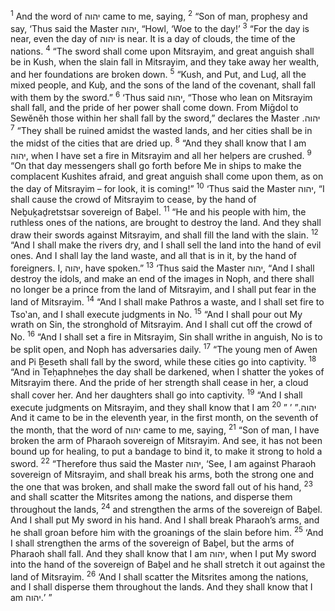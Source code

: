 <sup>1</sup> And the word of יהוה came to me, saying,
<sup>2</sup> “Son of man, prophesy and say, ‘Thus said the Master יהוה, “Howl, ‘Woe to the day!’
<sup>3</sup> “For the day is near, even the day of יהוה is near. It is a day of clouds, the time of the nations.
<sup>4</sup> “The sword shall come upon Mitsrayim, and great anguish shall be in Kush, when the slain fall in Mitsrayim, and they take away her wealth, and her foundations are broken down.
<sup>5</sup> “Kush, and Put, and Luḏ, all the mixed people, and Kuḇ, and the sons of the land of the covenant, shall fall with them by the sword.”
<sup>6</sup> ‘Thus said יהוה, “Those who lean on Mitsrayim shall fall, and the pride of her power shall come down. From Miḡdol to Sewĕnĕh those within her shall fall by the sword,” declares the Master יהוה.
<sup>7</sup> “They shall be ruined amidst the wasted lands, and her cities shall be in the midst of the cities that are dried up.
<sup>8</sup> “And they shall know that I am יהוה, when I have set a fire in Mitsrayim and all her helpers are crushed.
<sup>9</sup> “On that day messengers shall go forth before Me in ships to make the complacent Kushites afraid, and great anguish shall come upon them, as on the day of Mitsrayim – for look, it is coming!”
<sup>10</sup> ‘Thus said the Master יהוה, “I shall cause the crowd of Mitsrayim to cease, by the hand of Neḇuḵaḏretstsar sovereign of Baḇel.
<sup>11</sup> “He and his people with him, the ruthless ones of the nations, are brought to destroy the land. And they shall draw their swords against Mitsrayim, and shall fill the land with the slain.
<sup>12</sup> “And I shall make the rivers dry, and I shall sell the land into the hand of evil ones. And I shall lay the land waste, and all that is in it, by the hand of foreigners. I, יהוה, have spoken.”
<sup>13</sup> ‘Thus said the Master יהוה, “And I shall destroy the idols, and make an end of the images in Noph, and there shall no longer be a prince from the land of Mitsrayim, and I shall put fear in the land of Mitsrayim.
<sup>14</sup> “And I shall make Pathros a waste, and I shall set fire to Tso‛an, and I shall execute judgments in No.
<sup>15</sup> “And I shall pour out My wrath on Sin, the stronghold of Mitsrayim. And I shall cut off the crowd of No.
<sup>16</sup> “And I shall set a fire in Mitsrayim, Sin shall writhe in anguish, No is to be split open, and Noph has adversaries daily.
<sup>17</sup> “The young men of Awen and Pi Ḇeseth shall fall by the sword, while these cities go into captivity.
<sup>18</sup> “And in Teḥaphneḥes the day shall be darkened, when I shatter the yokes of Mitsrayim there. And the pride of her strength shall cease in her, a cloud shall cover her. And her daughters shall go into captivity.
<sup>19</sup> “And I shall execute judgments on Mitsrayim, and they shall know that I am יהוה.” ’ ”
<sup>20</sup> And it came to be in the eleventh year, in the first month, on the seventh of the month, that the word of יהוה came to me, saying,
<sup>21</sup> “Son of man, I have broken the arm of Pharaoh sovereign of Mitsrayim. And see, it has not been bound up for healing, to put a bandage to bind it, to make it strong to hold a sword.
<sup>22</sup> “Therefore thus said the Master יהוה, ‘See, I am against Pharaoh sovereign of Mitsrayim, and shall break his arms, both the strong one and the one that was broken, and shall make the sword fall out of his hand,
<sup>23</sup> and shall scatter the Mitsrites among the nations, and disperse them throughout the lands,
<sup>24</sup> and strengthen the arms of the sovereign of Baḇel. And I shall put My sword in his hand. And I shall break Pharaoh’s arms, and he shall groan before him with the groanings of the slain before him.
<sup>25</sup> ‘And I shall strengthen the arms of the sovereign of Baḇel, but the arms of Pharaoh shall fall. And they shall know that I am יהוה, when I put My sword into the hand of the sovereign of Baḇel and he shall stretch it out against the land of Mitsrayim.
<sup>26</sup> ‘And I shall scatter the Mitsrites among the nations, and I shall disperse them throughout the lands. And they shall know that I am יהוה.’ ”
